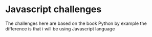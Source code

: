 # Javascript challenges
 The challenges here are based on the book Python by example the difference is that i will be using Javascript language
